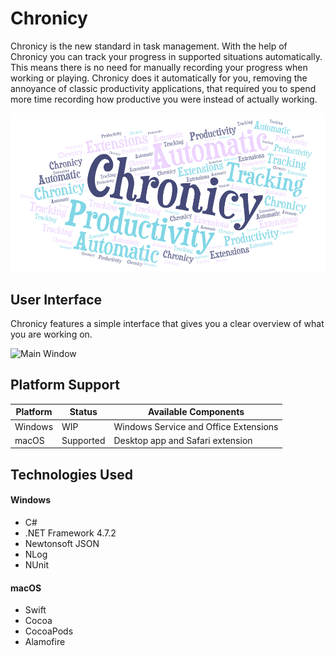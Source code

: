 # Chronicy

Chronicy is the new standard in task management. With the help of Chronicy you can track your progress in supported situations automatically. This means there is no need for manually recording your progress when working or playing. Chronicy does it automatically for you, removing the annoyance of classic productivity applications, that required you to spend more time recording how productive you were instead of actually working.

![Main Image](./Images/Main.png)

## User Interface
Chronicy features a simple interface that gives you a clear overview of what you are working on.

![Main Window](./Images/MainWindow.png)

## Platform Support
|   Platform   |    Status    |          Available Components          |
| ------------ | ------------ | -------------------------------------- |
| Windows      | WIP          | Windows Service and Office Extensions  |
| macOS        | Supported    | Desktop app and Safari extension       |

## Technologies Used
#### Windows
* C#
* .NET Framework 4.7.2
* Newtonsoft JSON
* NLog
* NUnit

#### macOS
* Swift
* Cocoa
* CocoaPods
* Alamofire